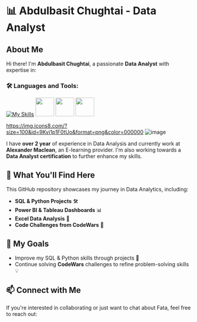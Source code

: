 # 📊 Abdulbasit Chughtai - Data Analyst

## About Me
Hi there! I'm **Abdulbasit Chughtai**, a passionate **Data Analyst** with expertise in:

### 🛠️ Languages and Tools:
[![My Skills](https://skillicons.dev/icons?i=python,mysql,postgres,vscode,notion,github)](https://skillicons.dev) 
<img src="https://img.icons8.com/?size=100&id=3sGOUDo9nJ4k&format=png&color=000000 " width="50" height="50">
<img src="![image](https://github.com/user-attachments/assets/08d33202-0d39-4aba-8c62-51e0fb7cf837)" width="50" height="50">
<img src="https://img.icons8.com/?size=100&id=117561&format=png&color=000000" width="50" height="50">


https://img.icons8.com/?size=100&id=9Kvi1p1F0tUo&format=png&color=000000
![image](https://github.com/user-attachments/assets/08d33202-0d39-4aba-8c62-51e0fb7cf837)

I have **over 2 year** of experience in Data Analysis and currently work at **Alexander Maclean**, an E-learning provider. I'm also working towards a **Data Analyst certification** to further enhance my skills. 

## 🚀 What You'll Find Here
This GitHub repository showcases my journey in Data Analytics, including:

- **SQL & Python Projects** 🛠️
- **Power BI & Tableau Dashboards** 📊
- **Excel Data Analysis** 📑
- **Code Challenges from CodeWars** 🎯

## 🎯 My Goals
- Improve my SQL & Python skills through projects 🚀
- Continue solving **CodeWars** challenges to refine problem-solving skills 💡

## 📫 Connect with Me
If you're interested in collaborating or just want to chat about Fata, feel free to reach out:

